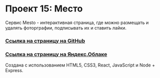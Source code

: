 # Проект 15: Место

 Сервис Mesto - интерактивная страница, где можно размещать и удалять фоторграфии, подписывать их и ставить лайки.
 
 ### [Ссылка на страницу на GitHub](https://spheno.github.io/react-mesto-api-full/)
 ### [Ссылка на страницу на Яндекс.Облаке]()

Создана с использованием HTML5, CSS3, React, JavaScript и Node + Express.
